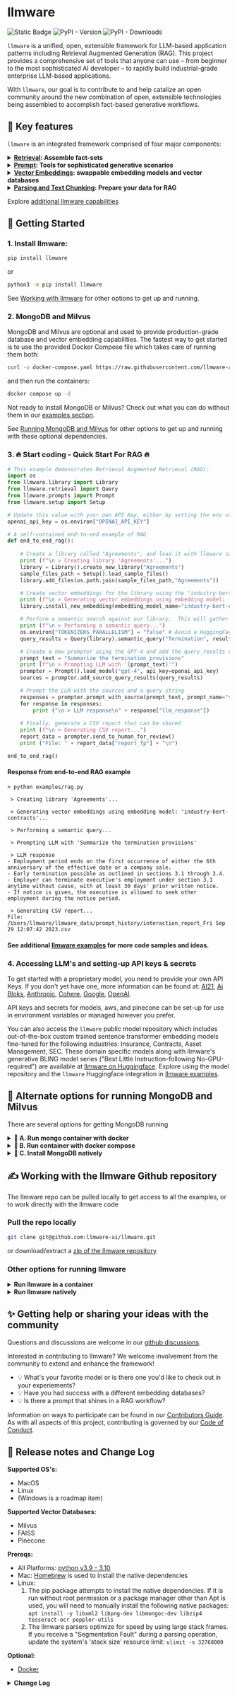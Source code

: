 # llmware
![Static Badge](https://img.shields.io/badge/python-3.9_%7C_3.10-blue?color=blue)
![PyPI - Version](https://img.shields.io/pypi/v/llmware?color=blue)
![PyPI - Downloads](https://img.shields.io/pypi/dw/llmware?color=blue)


`llmware` is a unified, open, extensible framework for LLM-based application patterns including Retrieval Augmented Generation (RAG). This project provides a comprehensive set of tools that anyone can use – from beginner to the most sophisticated AI developer – to rapidly build industrial-grade enterprise LLM-based applications. 

With `llmware`, our goal is to contribute to and help catalize an open community around the new combination of open, extensible technologies being assembled to accomplish fact-based generative workflows.

## 🎯  Key features
`llmware` is an integrated framework comprised of four major components:

<details>
<summary><b><u>Retrieval</u>: Assemble fact-sets </b></summary>

- A comprehensive set of querying methods: semantic, text, and hybrid retrieval with integrated metadata.
- Ranking and filtering strategies to enable semantic search and rapid retrieval of information.
- Web scrapers, Wikipedia integration, and Yahoo Finance API integration as additional tools to assemble fact-sets for generation.
</details>


<details>    
<summary><b><u>Prompt</u>: Tools for sophisticated generative scenarios </b></summary>

- **Connect Models:** Open interface designed to support AI21, Ai Bloks READ-GPT, Anthropic, Cohere, HuggingFace Generative models, OpenAI.
- **Prepare Sources:** Tools for packaging and tracking a wide range of materials into model context window sizes. Sources include files, websites, audio, AWS Transcribe transcripts, Wikipedia and Yahoo Finance.  
- **Prompt Catalog:** Dynamically configurable prompts to experiment with multiple models without any change in the code.
- **Post Processing:** a full set of metadata and tools for evidence verification, classification of a response, and fact-checking.
- **Human in the Loop:** Ability to enable user ratings, feedback, and corrections of AI responses.
- **Auditability:** A flexible state mechanism to capture, track, analyze and audit the LLM prompt lifecycle  
</details>

<details>
<summary><b><u>Vector Embeddings</u>:  swappable embedding models and vector databases</b></summary>

- Custom trained sentence transformer embedding models and support for embedding models from Cohere, Google, HuggingFace Embedding models, and OpenAI.
- Mix-and-match among multiple options to find the right solution for any particular application.
- Out-of-the-box support for 3 vector databases - Milvus, FAISS, and Pinecone.
</details>
  
<details>
<summary><b><u>Parsing and Text Chunking</u>: Prepare your data for RAG</b></summary>
  
* Parsers for:  PDF, PowerPoint, Word, Excel, HTML, Text, WAV, AWS Transcribe transcripts.
* A complete set of text-chunking tools to separate information and associated metadata to a consistent block format.
</details>

Explore [additional llmware capabilities](https://github.com/llmware-ai/llmware/blob/main/examples/README.md)
## 🌱 Getting Started

### 1. Install llmware:

```bash
pip install llmware
```
or 
```bash
python3 -m pip install llmware
```
See [Working with llmware](#%EF%B8%8F-working-with-the-llmware-github-repository) for other options to get up and running.

### 2. MongoDB and Milvus

MongoDB and Milvus are optional and used to provide production-grade database and vector embedding capabilities. The fastest way to get started is to use the provided Docker Compose file which takes care of running them both:
```bash
curl -o docker-compose.yaml https://raw.githubusercontent.com/llmware-ai/llmware/main/docker-compose.yaml
```
and then run the containers:
```bash
docker compose up -d
```
Not ready to install MongoDB or Milvus?  Check out what you can do without them in our [examples section](https://github.com/llmware-ai/llmware/blob/main/examples/README.md#using-llmware-without-mongodb-or-an-embedding-database).

See [Running MongoDB and Milvus](#%EF%B8%8F-alternate-options-for-running-mongodb-and-milvus) for other options to get up and running with these optional dependencies.

### 3. 🔥 Start coding - Quick Start For RAG 🔥 
```python
# This example demonstrates Retrieval Augmented Retrieval (RAG):
import os
from llmware.library import Library
from llmware.retrieval import Query
from llmware.prompts import Prompt
from llmware.setup import Setup

# Update this value with your own API Key, either by setting the env var or editing it directly here:
openai_api_key = os.environ["OPENAI_API_KEY"]

# A self-contained end-to-end example of RAG
def end_to_end_rag():
    
    # Create a library called "Agreements", and load it with llmware sample files
    print (f"\n > Creating library 'Agreements'...")
    library = Library().create_new_library("Agreements")
    sample_files_path = Setup().load_sample_files()
    library.add_files(os.path.join(sample_files_path,"Agreements"))

    # Create vector embeddings for the library using the "industry-bert-contracts model and store them in Milvus
    print (f"\n > Generating vector embeddings using embedding model: 'industry-bert-contracts'...")
    library.install_new_embedding(embedding_model_name="industry-bert-contracts", vector_db="milvus")

    # Perform a semantic search against our library.  This will gather evidence to be used in the LLM prompt
    print (f"\n > Performing a semantic query...")
    os.environ["TOKENIZERS_PARALLELISM"] = "false" # Avoid a HuggingFace tokenizer warning
    query_results = Query(library).semantic_query("Termination", result_count=20)

    # Create a new prompter using the GPT-4 and add the query_results captured above
    prompt_text = "Summarize the termination provisions"
    print (f"\n > Prompting LLM with '{prompt_text}'")
    prompter = Prompt().load_model("gpt-4", api_key=openai_api_key)
    sources = prompter.add_source_query_results(query_results)

    # Prompt the LLM with the sources and a query string
    responses = prompter.prompt_with_source(prompt_text, prompt_name="summarize_with_bullets")
    for response in responses:
        print ("\n > LLM response\n" + response["llm_response"])
    
    # Finally, generate a CSV report that can be shared
    print (f"\n > Generating CSV report...")
    report_data = prompter.send_to_human_for_review()
    print ("File: " + report_data["report_fp"] + "\n")

end_to_end_rag()
```
#### Response from end-to-end RAG example

```
> python examples/rag.py

 > Creating library 'Agreements'...

 > Generating vector embeddings using embedding model: 'industry-bert-contracts'...

 > Performing a semantic query...

 > Prompting LLM with 'Summarize the termination provisions'

 > LLM response
- Employment period ends on the first occurrence of either the 6th anniversary of the effective date or a company sale.
- Early termination possible as outlined in sections 3.1 through 3.4.
- Employer can terminate executive's employment under section 3.1 anytime without cause, with at least 30 days' prior written notice.
- If notice is given, the executive is allowed to seek other employment during the notice period.

 > Generating CSV report...
File: /Users/llmware/llmware_data/prompt_history/interaction_report_Fri Sep 29 12:07:42 2023.csv
```
#### See additional [llmware examples](https://github.com/llmware-ai/llmware/blob/main/examples/README.md) for more code samples and ideas.

### 4. Accessing LLM's and setting-up API keys & secrets
To get started with a proprietary model, you need to provide your own API Keys.  If you don't yet have one, more information can be found at: [AI21](https://docs.ai21.com/docs/quickstart), [Ai Bloks](https://www.aibloks.com/contact-us), [Anthropic](https://docs.anthropic.com/claude/reference/getting-started-with-the-api),  [Cohere](https://cohere.com/), [Google](https://cloud.google.com/vertex-ai/docs/generative-ai/start/quickstarts/api-quickstart), [OpenAI](https://help.openai.com/en/collections/3675940-getting-started-with-openai-api).

API keys and secrets for models, aws, and pinecone can be set-up for use in environment variables or managed however you prefer. 

You can also access the `llmware` public model repository which includes out-of-the-box custom trained sentence transformer embedding models fine-tuned for the following industries: Insurance, Contracts, Asset Management, SEC. These domain specific models along with llmware's generative BLING model series ("Best Little Instruction-following No-GPU-required") are available at [llmware on Huggingface](https://huggingface.co/llmware). Explore using the model repository and the `llmware` Huggingface integration in [llmware examples](https://github.com/llmware-ai/llmware/blob/main/examples/README.md).


## 🔹 Alternate options for running MongoDB and Milvus

There are several options for getting MongoDB running
<details>
<summary><b>🐳  A. Run mongo container with docker </b></summary>
  
  ```bash
docker run -d -p 27017:27017  -v mongodb-volume:/data/db --name=mongodb mongo:latest
```
</details>

<details>
<summary><b>🐳  B. Run container with docker compose </b></summary>
  
 Create a _docker-compose.yaml_ file with the content: 
```yaml
version: "3"

services:
  mongodb:
    container_name: mongodb
    image: 'mongo:latest'
    volumes:
      - mongodb-volume:/data/db
    ports:
      - '27017:27017'

volumes:
    llmware-mongodb:
      driver: local
```
and then run:
```bash
docker compose up
```
</details>

<details>
<summary><b>📖  C. Install MongoDB natively </b></summary>
  
See the [Official MongoDB Installation Guide](https://www.mongodb.com/docs/manual/installation/)

</details>

## ✍️ Working with the llmware Github repository

The llmware repo can be pulled locally to get access to all the examples, or to work directly with the llmware code

### Pull the repo locally

```bash
git clone git@github.com:llmware-ai/llmware.git
```
or download/extract a [zip of the llmware repository](https://github.com/llmware-ai/llmware/archive/refs/heads/main.zip)

### Other options for running llmware

<details>
<summary><b>Run llmware in a container </b></summary>
  
  ```bash
TODO insert command for pulling the container here
```
</details>

<details>
<summary><b>Run llmware natively </b></summary>

At the top level of the llmware repository run the following command:

```bash
pip install .
```

</details>

## ✨  Getting help or sharing your ideas with the community
Questions and discussions are welcome in our [github discussions](https://github.com/llmware-ai/llmware/discussions).

Interested in contributing to llmware? We welcome involvement from the community to extend and enhance the framework!  
- 💡 What's your favorite model or is there one you'd like to check out in your experiements? 
- 💡 Have you had success with a different embedding databases?
- 💡 Is there a prompt that shines in a RAG workflow?

Information on ways to participate can be found in our [Contributors Guide](https://github.com/llmware-ai/llmware/blob/main/CONTRIBUTING.md#contributing-to-llmware).  As with all aspects of this project, contributing is governed by our [Code of Conduct](https://github.com/llmware-ai/llmware/blob/main/CODE_OF_CONDUCT.md).

## 📣  Release notes and Change Log

**Supported OS's:**  
- MacOS
- Linux
- (Windows is a roadmap item)

**Supported Vector Databases:**
- Milvus
- FAISS
- Pinecone

**Prereqs:**  
- All Platforms: [python v3.9 - 3.10](https://www.python.org/about/gettingstarted/)
- Mac: [Homebrew](https://docs.brew.sh/Installation) is used to install the native dependencies
- Linux: 
  1. The pip package attempts to install the native dependencies. If it is run without root permission or a package manager other than Apt is used, you will need to manually install the following native packages: ```apt install -y libxml2 libpng-dev libmongoc-dev libzip4 tesseract-ocr poppler-utils```
  2. The llmware parsers optimize for speed by using large stack frames. If you receive a "Segmentation Fault" during a parsing operation, update the system's 'stack size' resource limit: ```ulimit -s 32768000```
  

**Optional:**
- [Docker](https://docs.docker.com/get-docker/) 

<details>
  <summary><b>Change Log</b></summary>

- **Oct 2, 2023:**  🔥 Initial release of llmware to open source!! 🔥

</details>

